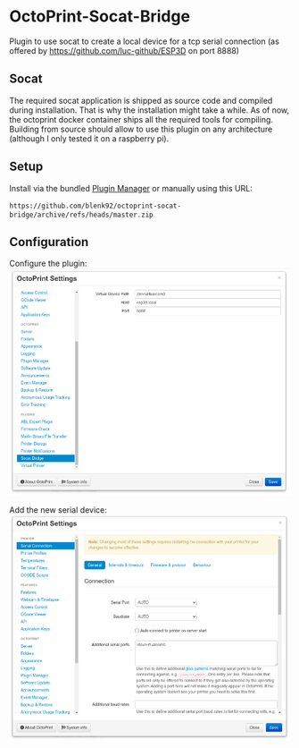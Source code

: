 # OctoPrint-Socat-Bridge

Plugin to use socat to create a local device for a tcp serial connection (as offered by https://github.com/luc-github/ESP3D on port 8888)

## Socat
The required socat application is shipped as source code and compiled during installation. That is why the installation might take a while. As of now, the octoprint docker container ships all the required tools for compiling. Building from source should allow to use this plugin on any architecture (although I only tested it on a raspberry pi).

## Setup

Install via the bundled [Plugin Manager](https://github.com/foosel/OctoPrint/wiki/Plugin:-Plugin-Manager)
or manually using this URL:

    https://github.com/blenk92/octoprint-socat-bridge/archive/refs/heads/master.zip

## Configuration

Configure the plugin:
![Socat Bridge Configuration](images/socat_bridge_settings.png)

Add the new serial device:
![Add Serial Device](images/serial_device_settings.png)
